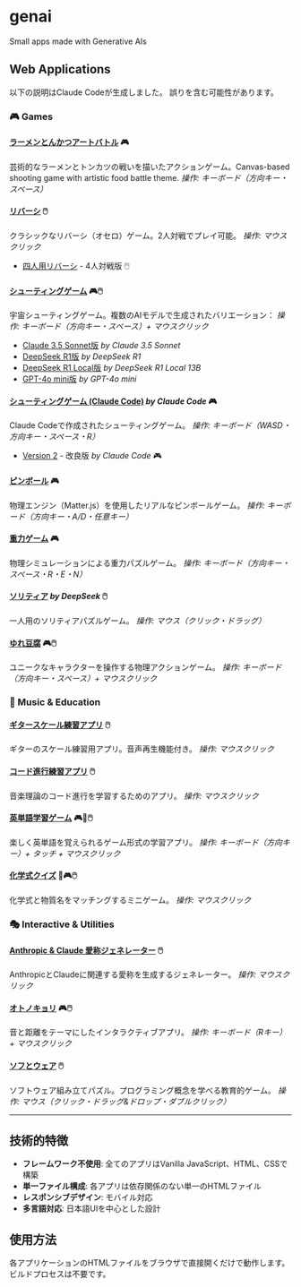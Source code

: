 # genai
Small apps made with Generative AIs

## Web Applications
以下の説明はClaude Codeが生成しました。
誤りを含む可能性があります。

### 🎮 Games

#### [ラーメンとんかつアートバトル](art_food_battle/index.html) 🎮
芸術的なラーメンとトンカツの戦いを描いたアクションゲーム。Canvas-based shooting game with artistic food battle theme.
*操作: キーボード（方向キー・スペース）*

#### [リバーシ](reversi/index.html) 🖱️
クラシックなリバーシ（オセロ）ゲーム。2人対戦でプレイ可能。
*操作: マウスクリック*
- [四人用リバーシ](reversi/four-player.html) - 4人対戦版 🖱️

#### [シューティングゲーム](shooting/shootingclaude35sonnet.html) 🎮🖱️
宇宙シューティングゲーム。複数のAIモデルで生成されたバリエーション：
*操作: キーボード（方向キー・スペース）+ マウスクリック*
- [Claude 3.5 Sonnet版](shooting/shootingclaude35sonnet.html) *by Claude 3.5 Sonnet*
- [DeepSeek R1版](shooting/shootingdeepseekr1.html) *by DeepSeek R1*
- [DeepSeek R1 Local版](shooting/shootingdeepseekr1local13B.html) *by DeepSeek R1 Local 13B*
- [GPT-4o mini版](shooting/shootingo3minihigh.html) *by GPT-4o mini*

#### [シューティングゲーム (Claude Code)](shooting_cc/index.html) *by Claude Code* 🎮
Claude Codeで作成されたシューティングゲーム。
*操作: キーボード（WASD・方向キー・スペース・R）*
- [Version 2](shooting_cc_2/index.html) - 改良版 *by Claude Code* 🎮

#### [ピンボール](pinball/pinball.html) 🎮
物理エンジン（Matter.js）を使用したリアルなピンボールゲーム。
*操作: キーボード（方向キー・A/D・任意キー）*

#### [重力ゲーム](gravity/index.html) 🎮
物理シミュレーションによる重力パズルゲーム。
*操作: キーボード（方向キー・スペース・R・E・N）*

#### [ソリティア](solitaire-deepseek/solitaire.html) *by DeepSeek* 🖱️
一人用のソリティアパズルゲーム。
*操作: マウス（クリック・ドラッグ）*

#### [ゆれ豆腐](yuretofu/index.html) 🎮🖱️
ユニークなキャラクターを操作する物理アクションゲーム。
*操作: キーボード（方向キー・スペース）+ マウスクリック*

### 🎵 Music & Education

#### [ギタースケール練習アプリ](guitar_scale/index.html) 🖱️
ギターのスケール練習用アプリ。音声再生機能付き。
*操作: マウスクリック*

#### [コード進行練習アプリ](chord_practice_app/index.html) 🖱️
音楽理論のコード進行を学習するためのアプリ。
*操作: マウスクリック*

#### [英単語学習ゲーム](enwords/enwords.html) 🎮📱🖱️
楽しく英単語を覚えられるゲーム形式の学習アプリ。
*操作: キーボード（方向キー）+ タッチ + マウスクリック*

#### [化学式クイズ](chem_formula_quiz/index.html) 🧪🎮🖱️
化学式と物質名をマッチングするミニゲーム。
*操作: マウスクリック*

### 🎭 Interactive & Utilities

#### [Anthropic & Claude 愛称ジェネレーター](claude_nickname/index.html) 🖱️
AnthropicとClaudeに関連する愛称を生成するジェネレーター。
*操作: マウスクリック*

#### [オトノキョリ](otono-kyori/index.html) 🎮🖱️
音と距離をテーマにしたインタラクティブアプリ。
*操作: キーボード（Rキー）+ マウスクリック*

#### [ソフとウェア](sofu_to_ware/index.html) 🖱️
ソフトウェア組み立てパズル。プログラミング概念を学べる教育的ゲーム。
*操作: マウス（クリック・ドラッグ&ドロップ・ダブルクリック）*

---

## 技術的特徴
- **フレームワーク不使用**: 全てのアプリはVanilla JavaScript、HTML、CSSで構築
- **単一ファイル構成**: 各アプリは依存関係のない単一のHTMLファイル
- **レスポンシブデザイン**: モバイル対応
- **多言語対応**: 日本語UIを中心とした設計

## 使用方法
各アプリケーションのHTMLファイルをブラウザで直接開くだけで動作します。ビルドプロセスは不要です。
